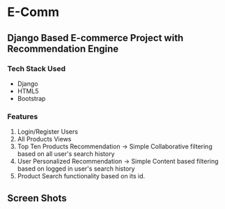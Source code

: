 # E-Comm 

## Django Based E-commerce Project with Recommendation Engine

### Tech Stack Used
* Django
* HTML5
* Bootstrap

### Features
1. Login/Register Users
2. All Products Views
3. Top Ten Products Recommendation -> Simple Collaborative filtering based on all user's search history
4. User Personalized Recommendation -> Simple Content based filtering based on logged in user's search history
5. Product Search functionality based on its id.

## Screen Shots
